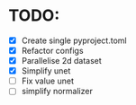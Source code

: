 # TODO:

- [x] Create single pyproject.toml
- [x] Refactor configs
- [x] Parallelise 2d dataset
- [x] Simplify unet
- [ ] Fix value unet
- [ ] simplify normalizer
